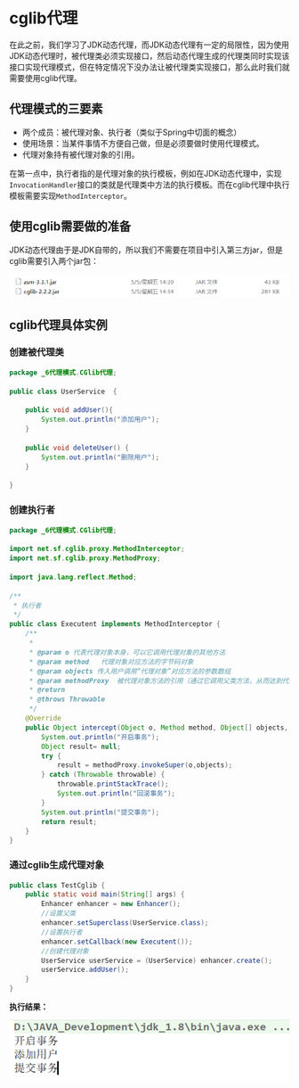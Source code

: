# **cglib代理**

​	在此之前，我们学习了JDK动态代理，而JDK动态代理有一定的局限性，因为使用JDK动态代理时，被代理类必须实现接口，然后动态代理生成的代理类同时实现该接口实现代理模式，但在特定情况下没办法让被代理类实现接口，那么此时我们就需要使用cglib代理。

## **代理模式的三要素**

- 两个成员：被代理对象、执行者（类似于Spring中切面的概念）
- 使用场景：当某件事情不方便自己做，但是必须要做时使用代理模式。
- 代理对象持有被代理对象的引用。

​	在第一点中，执行者指的是代理对象的执行模板，例如在JDK动态代理中，实现`InvocationHandler`接口的类就是代理类中方法的执行模板。而在cglib代理中执行模板需要实现`MethodInterceptor`。



## **使用cglib需要做的准备**

JDK动态代理由于是JDK自带的，所以我们不需要在项目中引入第三方jar，但是cglib需要引入两个jar包：

![](../images/15.png)

## **cglib代理具体实例**

### **创建被代理类**

```java
package _6代理模式.CGlib代理;

public class UserService  {

    public void addUser(){
        System.out.println("添加用户");
    }

    public void deleteUser() {
        System.out.println("删除用户");
    }

}

```

### **创建执行者**

```java
package _6代理模式.CGlib代理;

import net.sf.cglib.proxy.MethodInterceptor;
import net.sf.cglib.proxy.MethodProxy;

import java.lang.reflect.Method;

/**
 * 执行者
 */
public class Executent implements MethodInterceptor {
    /**
     *
     * @param o 代表代理对象本身，可以它调用代理对象的其他方法
     * @param method   代理对象对应方法的字节码对象
     * @param objects 传入用户调用“代理对象”对应方法的参数数组
     * @param methodProxy  被代理对象方法的引用（通过它调用父类方法，从而达到代理的效果）
     * @return
     * @throws Throwable
     */
    @Override
    public Object intercept(Object o, Method method, Object[] objects, MethodProxy methodProxy) throws Throwable {
        System.out.println("开启事务");
        Object result= null;
        try {
            result = methodProxy.invokeSuper(o,objects);
        } catch (Throwable throwable) {
            throwable.printStackTrace();
            System.out.println("回滚事务");
        }
        System.out.println("提交事务");
        return result;
    }
}
```

### **通过cglib生成代理对象**

```java
public class TestCglib {
    public static void main(String[] args) {
       	Enhancer enhancer = new Enhancer();
        //设置父类
        enhancer.setSuperclass(UserService.class);
        //设置执行者
        enhancer.setCallback(new Executent());
        //创建代理对象
        UserService userService = (UserService) enhancer.create();
        userService.addUser();
    }
}
```

**执行结果：**

![](../images/16.png)